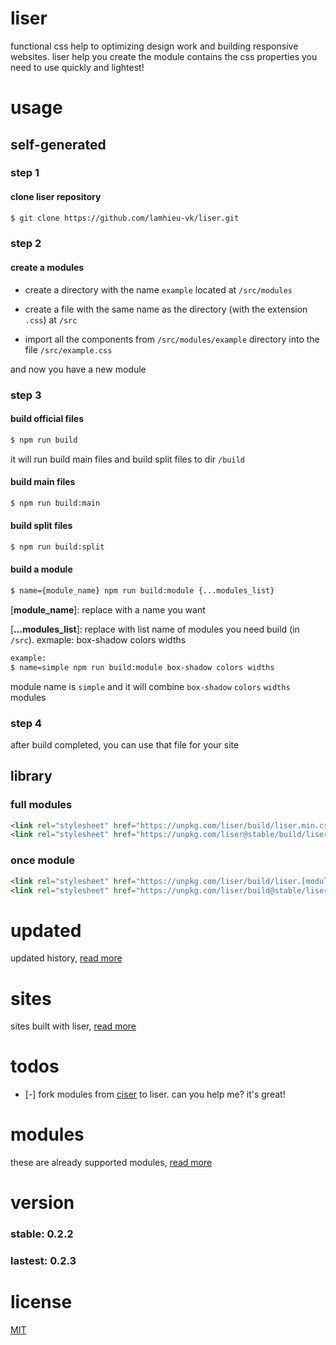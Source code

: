 # liser

functional css help to optimizing design work and building responsive websites. liser help you create the module contains the css properties you need to use quickly and lightest!

# usage

## self-generated

### step 1

#### clone liser repository
```bash
$ git clone https://github.com/lamhieu-vk/liser.git
```

### step 2

#### create a modules

- create a directory with the name `example` located at `/src/modules`

- create a file with the same name as the directory (with the extension `.css`) at `/src`

- import all the components from `/src/modules/example` directory into the file `/src/example.css`

and now you have a new module

### step 3

#### build official files

```bash
$ npm run build
```

it will run build main files and build split files to dir `/build`

#### build main files

```bash
$ npm run build:main
```

#### build split files

```bash
$ npm run build:split
```

#### build a module

```bash
$ name={module_name} npm run build:module {...modules_list}
```

[**module_name**]: replace with a name you want

[**...modules_list**]: replace with list name of modules you need build (in `/src`). exmaple: box-shadow colors widths

```bash
example:
$ name=simple npm run build:module box-shadow colors widths
```

module name is `simple` and it will combine `box-shadow` `colors` `widths` modules

### step 4

after build completed, you can use that file for your site

## library

### full modules

```html
<link rel="stylesheet" href="https://unpkg.com/liser/build/liser.min.css">
<link rel="stylesheet" href="https://unpkg.com/liser@stable/build/liser.min.css">
```

### once module

```html
<link rel="stylesheet" href="https://unpkg.com/liser/build/liser.[module].min.css">
<link rel="stylesheet" href="https://unpkg.com/liser/build@stable/liser.[module].min.css">
```

# updated

updated history, [read more](https://github.com/lamhieu-vk/liser/tree/master/updated.md)

# sites

sites built with liser, [read more](https://github.com/lamhieu-vk/liser/tree/master/sites.md)

# todos

- [-] fork modules from [ciser](https://github.com/lamhieu-vk/ciser) to liser. can you help me? it's great!


# modules

these are already supported modules, [read more](https://github.com/lamhieu-vk/liser/tree/master/modules.md)


# version

### stable: 0.2.2

### lastest: 0.2.3


# license

[MIT](https://github.com/lamhieu-vk/liser/blob/master/LICENSE)
